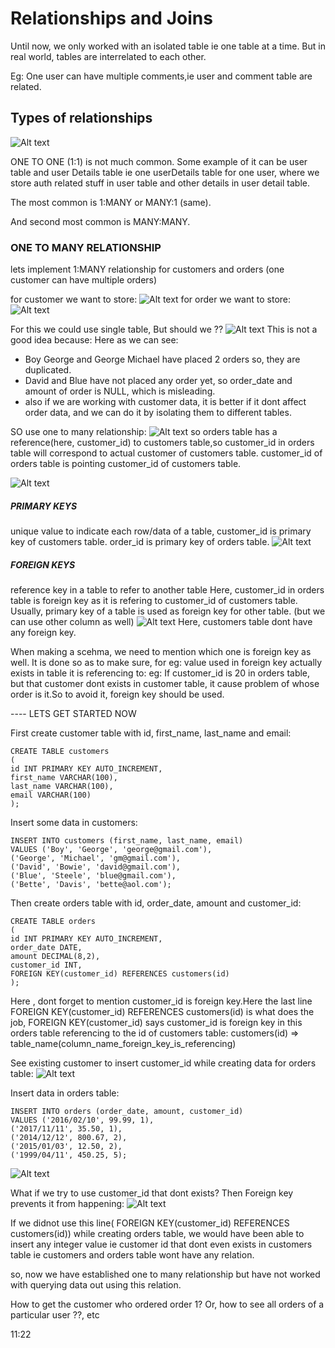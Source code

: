 # Relationships and Joins

Until now, we only worked with an isolated table ie one table at a time. But in real world, tables are interrelated to each other.

Eg: One user can have multiple comments,ie user and comment table are related.

## Types of relationships

![Alt text](image-242.png)

ONE TO ONE (1:1) is not much common. Some example of it can be user table and user Details table ie one userDetails table for one user, where we store auth related stuff in user table and other details in user detail table.

The most common is 1:MANY or MANY:1 (same).

And second most common is MANY:MANY.

### ONE TO MANY RELATIONSHIP

lets implement 1:MANY relationship for customers and orders (one customer can have multiple orders)

for customer we want to store:
![Alt text](image-243.png)
for order we want to store:
![Alt text](image-244.png)

For this we could use single table, But should we ??
![Alt text](image-245.png)
This is not a good idea because:
Here as we can see:

- Boy George and George Michael have placed 2 orders so, they are duplicated.
- David and Blue have not placed any order yet, so order_date and amount of order is NULL, which is misleading.
- also if we are working with customer data, it is better if it dont affect order data, and we can do it by isolating them to different tables.

SO use one to many relationship:
![Alt text](image-246.png)
so orders table has a reference(here, customer_id) to customers table,so customer_id in orders table will correspond to actual customer of customers table.
customer_id of orders table is pointing customer_id of customers table.

![Alt text](image-247.png)

##### PRIMARY KEYS

unique value to indicate each row/data of a table,
customer_id is primary key of customers table.
order_id is primary key of orders table.
![Alt text](image-249.png)

##### FOREIGN KEYS

reference key in a table to refer to another table
Here, customer_id in orders table is foreign key as it is refering to customer_id of customers table.
Usually, primary key of a table is used as foreign key for other table. (but we can use other column as well)
![Alt text](image-248.png)
Here, customers table dont have any foreign key.

When making a scehma, we need to mention which one is foreign key as well. It is done so as to make sure, for eg: value used in foreign key actually exists in table it is referencing to: eg: If customer_id is 20 in orders table, but that customer dont exists in customer table, it cause problem of whose order is it.So to avoid it, foreign key should be used.

---- LETS GET STARTED NOW

First create customer table with id, first_name, last_name and email:

    CREATE TABLE customers
    (
    id INT PRIMARY KEY AUTO_INCREMENT,
    first_name VARCHAR(100),
    last_name VARCHAR(100),
    email VARCHAR(100)
    );

Insert some data in customers:

    INSERT INTO customers (first_name, last_name, email)
    VALUES ('Boy', 'George', 'george@gmail.com'),
    ('George', 'Michael', 'gm@gmail.com'),
    ('David', 'Bowie', 'david@gmail.com'),
    ('Blue', 'Steele', 'blue@gmail.com'),
    ('Bette', 'Davis', 'bette@aol.com');

Then create orders table with id, order_date, amount and customer_id:

    CREATE TABLE orders
    (
    id INT PRIMARY KEY AUTO_INCREMENT,
    order_date DATE,
    amount DECIMAL(8,2),
    customer_id INT,
    FOREIGN KEY(customer_id) REFERENCES customers(id)
    );

Here , dont forget to mention customer_id is foreign key.Here the last line
FOREIGN KEY(customer_id) REFERENCES customers(id)
is what does the job, FOREIGN KEY(customer_id) says customer_id is foreign key in this orders table referencing to the id of customers table: customers(id) => table_name(column_name_foreign_key_is_referencing)

See existing customer to insert customer_id while creating data for orders table:
![Alt text](image-250.png)

Insert data in orders table:

    INSERT INTO orders (order_date, amount, customer_id)
    VALUES ('2016/02/10', 99.99, 1),
    ('2017/11/11', 35.50, 1),
    ('2014/12/12', 800.67, 2),
    ('2015/01/03', 12.50, 2),
    ('1999/04/11', 450.25, 5);

![Alt text](image-251.png)

What if we try to use customer_id that dont exists?
Then Foreign key prevents it from happening:
![Alt text](image-252.png)

If we didnot use this line( FOREIGN KEY(customer_id) REFERENCES customers(id)) while creating orders table, we would have been able to insert any integer value ie customer id that dont even exists in customers table ie customers and orders table wont have any relation.

so, now we have established one to many relationship but have not worked with querying data out using this relation.

How to get the customer who ordered order 1?
Or, how to see all orders of a particular user ??, etc

11:22
